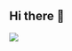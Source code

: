 ## Hi there 👋

<a href="https://fatihcode.github.io/">
  <img align="center" src="https://github-readme-stats.vercel.app/api/top-langs/?username=fatihcode&layout=compact&theme=radical" />
</a>



<!--
**fatihqaz/fatihqaz** is a ✨ _special_ ✨ repository because its `README.md` (this file) appears on your GitHub profile.

Here are some ideas to get you started:

- 🔭 I’m currently working on ...
- 🌱 I’m currently learning ...
- 👯 I’m looking to collaborate on ...
- 🤔 I’m looking for help with ...
- 💬 Ask me about ...
- 📫 How to reach me: ...
- 😄 Pronouns: ...
- ⚡ Fun fact: ...
-->
